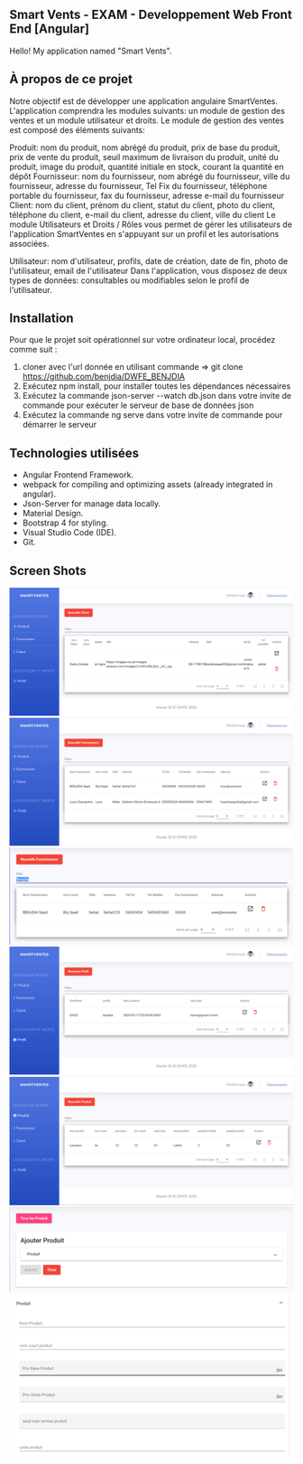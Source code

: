 ## Smart Vents - EXAM - Developpement Web Front End [Angular]

Hello! My application named "Smart Vents".

## À propos de ce projet
Notre objectif est de développer une application angulaire SmartVentes. L'application comprendra les modules suivants: un module de gestion des ventes et un module utilisateur et droits. Le module de gestion des ventes est composé des éléments suivants:

Produit: nom du produit, nom abrégé du produit, prix de base du produit, prix de vente du produit, seuil maximum de livraison du produit, unité du produit, image du produit, quantité initiale en stock, courant la quantité en dépôt
Fournisseur: nom du fournisseur, nom abrégé du fournisseur, ville du fournisseur, adresse du fournisseur, Tel Fix du fournisseur, téléphone portable du fournisseur, fax du fournisseur, adresse e-mail du fournisseur
Client: nom du client, prénom du client, statut du client, photo du client, téléphone du client, e-mail du client, adresse du client, ville du client
Le module Utilisateurs et Droits / Rôles vous permet de gérer les utilisateurs de l'application SmartVentes en s'appuyant sur un profil et les autorisations associées.

Utilisateur: nom d'utilisateur, profils, date de création, date de fin, photo de l'utilisateur, email de l'utilisateur Dans l'application, vous disposez de deux types de données: consultables ou modifiables selon le profil de l'utilisateur.

## Installation

Pour que le projet soit opérationnel sur votre ordinateur local, procédez comme suit :

1. cloner avec l'url donnée en utilisant commande => git clone https://github.com/benjdia/DWFE_BENJDIA
2. Exécutez npm install, pour installer toutes les dépendances nécessaires
3. Exécutez la commande json-server --watch db.json dans votre invite de commande pour exécuter le serveur de base de données json
4. Exécutez la commande ng serve dans votre invite de commande pour démarrer le serveur

## Technologies utilisées

* Angular Frontend Framework.
* webpack for compiling and optimizing assets (already integrated in angular).
* Json-Server for manage data locally.
* Material Design.
* Bootstrap 4 for styling.
* Visual Studio Code (IDE).
* Git.

## Screen Shots
![01 - Client Page](https://github.com/benjdiasaad/DWFE20_BENJDIA/blob/master/ScreenShots/Client.png)
![02 - Fournisseur Page](https://github.com/benjdiasaad/DWFE20_BENJDIA/blob/master/ScreenShots/Fournisseur.png)
![03 - Filter Page](https://github.com/benjdiasaad/DWFE20_BENJDIA/blob/master/ScreenShots/Filter.png)
![04 - FormulaireProduct Page](https://github.com/benjdiasaad/DWFE20_BENJDIA/blob/master/ScreenShots/profile.png)
![05 - Product Page](https://github.com/benjdiasaad/DWFE20_BENJDIA/blob/master/ScreenShots/Simulation.png)
![06 - Fournisseur Page](https://github.com/benjdiasaad/DWFE20_BENJDIA/blob/master/ScreenShots/nouvelle%20produit.png)
![07 - AddProduct Page](https://github.com/benjdiasaad/DWFE20_BENJDIA/blob/master/ScreenShots/new%20product.png)

